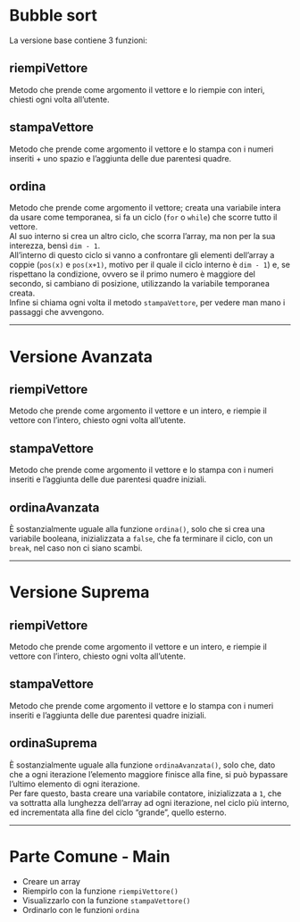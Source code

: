 # Bubble sort
La versione base contiene 3 funzioni:

## riempiVettore
Metodo che prende come argomento il vettore e lo riempie con interi, chiesti ogni volta all’utente.

## stampaVettore
Metodo che prende come argomento il vettore e lo stampa con i numeri inseriti + uno spazio e l’aggiunta delle due parentesi quadre.

## ordina
Metodo che prende come argomento il vettore; creata una variabile intera da usare come temporanea, si fa un ciclo (`for` o `while`) che scorre tutto il vettore.  
Al suo interno si crea un altro ciclo, che scorra l’array, ma non per la sua interezza, bensì `dim - 1`.  
All’interno di questo ciclo si vanno a confrontare gli elementi dell’array a coppie (`pos(x)` e `pos(x+1)`, motivo per il quale il ciclo interno è `dim - 1`) e, se rispettano la condizione, ovvero se il primo numero è maggiore del secondo, si cambiano di posizione, utilizzando la variabile temporanea creata.  
Infine si chiama ogni volta il metodo `stampaVettore`, per vedere man mano i passaggi che avvengono.

---

# Versione Avanzata

## riempiVettore
Metodo che prende come argomento il vettore e un intero, e riempie il vettore con l’intero, chiesto ogni volta all’utente.

## stampaVettore
Metodo che prende come argomento il vettore e lo stampa con i numeri inseriti e l’aggiunta delle due parentesi quadre iniziali.

## ordinaAvanzata
È sostanzialmente uguale alla funzione `ordina()`, solo che si crea una variabile booleana, inizializzata a `false`, che fa terminare il ciclo, con un `break`, nel caso non ci siano scambi.

---

# Versione Suprema

## riempiVettore
Metodo che prende come argomento il vettore e un intero, e riempie il vettore con l’intero, chiesto ogni volta all’utente.

## stampaVettore
Metodo che prende come argomento il vettore e lo stampa con i numeri inseriti e l’aggiunta delle due parentesi quadre iniziali.

## ordinaSuprema
È sostanzialmente uguale alla funzione `ordinaAvanzata()`, solo che, dato che a ogni iterazione l’elemento maggiore finisce alla fine, si può bypassare l’ultimo elemento di ogni iterazione.  
Per fare questo, basta creare una variabile contatore, inizializzata a `1`, che va sottratta alla lunghezza dell’array ad ogni iterazione, nel ciclo più interno, ed incrementata alla fine del ciclo “grande”, quello esterno.

---

# Parte Comune - Main

- Creare un array  
- Riempirlo con la funzione `riempiVettore()`  
- Visualizzarlo con la funzione `stampaVettore()`  
- Ordinarlo con le funzioni `ordina`
